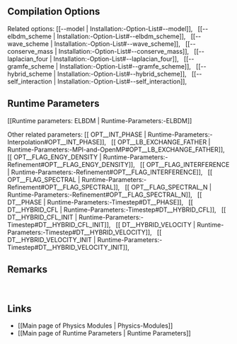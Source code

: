 
## Compilation Options

Related options:
[[--model | Installation:-Option-List#--model]], &nbsp;
[[--elbdm_scheme | Installation:-Option-List#--elbdm_scheme]], &nbsp;
[[--wave_scheme | Installation:-Option-List#--wave_scheme]], &nbsp;
[[--conserve_mass | Installation:-Option-List#--conserve_mass]], &nbsp;
[[--laplacian_four | Installation:-Option-List#--laplacian_four]], &nbsp;
[[--gramfe_scheme | Installation:-Option-List#--gramfe_scheme]], &nbsp;
[[--hybrid_scheme | Installation:-Option-List#--hybrid_scheme]], &nbsp;
[[--self_interaction | Installation:-Option-List#--self_interaction]], &nbsp;


## Runtime Parameters
[[Runtime parameters: ELBDM | Runtime-Parameters:-ELBDM]]

Other related parameters:
[[ OPT__INT_PHASE | Runtime-Parameters:-Interpolation#OPT__INT_PHASE]], &nbsp;
[[ OPT__LB_EXCHANGE_FATHER | Runtime-Parameters:-MPI-and-OpenMP#OPT__LB_EXCHANGE_FATHER]], &nbsp;
[[ OPT__FLAG_ENGY_DENSITY | Runtime-Parameters:-Refinement#OPT__FLAG_ENGY_DENSITY]], &nbsp;
[[ OPT__FLAG_INTERFERENCE | Runtime-Parameters:-Refinement#OPT__FLAG_INTERFERENCE]], &nbsp;
[[ OPT__FLAG_SPECTRAL | Runtime-Parameters:-Refinement#OPT__FLAG_SPECTRAL]], &nbsp;
[[ OPT__FLAG_SPECTRAL_N | Runtime-Parameters:-Refinement#OPT__FLAG_SPECTRAL_N]], &nbsp;
[[ DT__PHASE | Runtime-Parameters:-Timestep#DT__PHASE]], &nbsp;
[[ DT__HYBRID_CFL | Runtime-Parameters:-Timestep#DT__HYBRID_CFL]], &nbsp;
[[ DT__HYBRID_CFL_INIT | Runtime-Parameters:-Timestep#DT__HYBRID_CFL_INIT]], &nbsp;
[[ DT__HYBRID_VELOCITY | Runtime-Parameters:-Timestep#DT__HYBRID_VELOCITY]], &nbsp;
[[ DT__HYBRID_VELOCITY_INIT | Runtime-Parameters:-Timestep#DT__HYBRID_VELOCITY_INIT]], &nbsp;

## Remarks


<br>

## Links
* [[Main page of Physics Modules | Physics-Modules]]
* [[Main page of Runtime Parameters | Runtime Parameters]]
